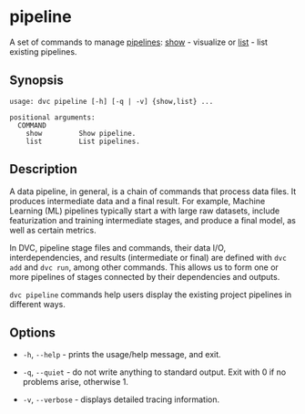 # pipeline

A set of commands to manage [pipelines](/doc/get-started/pipeline):
[show](/doc/commands-reference/pipeline/show) - visualize or
[list](/doc/commands-reference/pipeline/list) - list existing pipelines.

## Synopsis

```usage
usage: dvc pipeline [-h] [-q | -v] {show,list} ...

positional arguments:
  COMMAND
    show         Show pipeline.
    list         List pipelines.
```

## Description

A data pipeline, in general, is a chain of commands that process data files. It
produces intermediate data and a final result. For example, Machine Learning
(ML) pipelines typically start a with large raw datasets, include featurization
and training intermediate stages, and produce a final model, as well as certain
metrics.

In DVC, pipeline stage files and commands, their data I/O, interdependencies,
and results (intermediate or final) are defined with `dvc add` and `dvc run`,
among other commands. This allows us to form one or more pipelines of stages
connected by their dependencies and outputs.

`dvc pipeline` commands help users display the existing project pipelines in
different ways.

## Options

- `-h`, `--help` - prints the usage/help message, and exit.

- `-q`, `--quiet` - do not write anything to standard output. Exit with 0 if no
  problems arise, otherwise 1.

- `-v`, `--verbose` - displays detailed tracing information.

